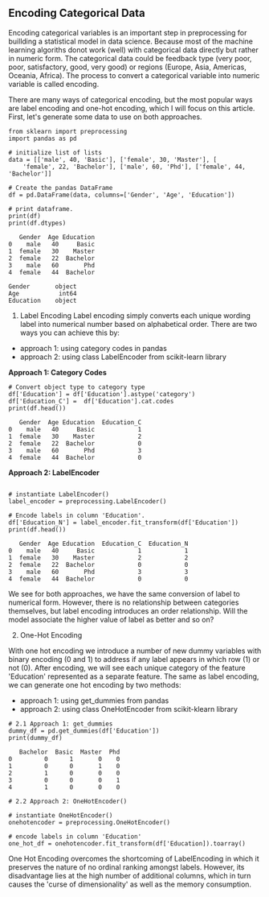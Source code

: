 ## Encoding Categorical Data

Encoding categorical variables is an important step in preprocessing for buillding a statistical model in data science. Because most of the machine learning algoriths donot work (well) with categorical data directly but rather in numeric form. The categorical data could be feedback type (very poor, poor, satisfactory, good, very good) or  regions (Europe, Asia, Americas, Oceania, Africa). The process to convert a categorical variable into numeric variable is called encoding.

There are many ways of categorical encoding, but the most popular ways are label encoding and one-hot encoding, which I will focus on this article. First, let's generate some data to use on both approaches. 


```
from sklearn import preprocessing
import pandas as pd

# initialize list of lists
data = [['male', 40, 'Basic'], ['female', 30, 'Master'], [
    'female', 22, 'Bachelor'], ['male', 60, 'Phd'], ['female', 44, 'Bachelor']]

# Create the pandas DataFrame
df = pd.DataFrame(data, columns=['Gender', 'Age', 'Education'])

# print dataframe.
print(df)
print(df.dtypes)

   Gender  Age Education
0    male   40     Basic
1  female   30    Master
2  female   22  Bachelor
3    male   60       Phd
4  female   44  Bachelor

Gender       object
Age           int64
Education    object

``` 

1. Label Encoding
Label encoding simply converts each unique wording label into numerical number based on alphabetical order. There are two ways you can achieve this by:
- approach 1: using category codes in pandas 
- approach 2: using class LabelEncoder from scikit-learn library

**Approach 1: Category Codes**

```
# Convert object type to category type
df['Education'] = df['Education'].astype('category')
df['Education_C'] =  df['Education'].cat.codes
print(df.head())

   Gender  Age Education  Education_C
0    male   40     Basic            1
1  female   30    Master            2
2  female   22  Bachelor            0
3    male   60       Phd            3
4  female   44  Bachelor            0
``` 


**Approach 2: LabelEncoder**
```

# instantiate LabelEncoder()
label_encoder = preprocessing.LabelEncoder()

# Encode labels in column 'Education'.
df['Education_N'] = label_encoder.fit_transform(df['Education'])
print(df.head())

   Gender  Age Education  Education_C  Education_N
0    male   40     Basic            1            1
1  female   30    Master            2            2
2  female   22  Bachelor            0            0
3    male   60       Phd            3            3
4  female   44  Bachelor            0            0
``` 
We see for both approaches, we have the same conversion of label to numerical form. However, there is no relationship between categories themselves, but label encoding introduces an order relationship. Will the model associate the higher value of label as better and so on? 

2. One-Hot Encoding

With one hot encoding we introduce a number of new dummy variables with binary encoding (0 and 1) to address if any label appears in which row (1) or not (0). After encoding, we will see each unique category of the feature 'Education' represented as a separate feature. The same as label encoding, we can generate one hot encoding by two methods:

- approach 1: using get_dummies from pandas
- approach 2: using class OneHotEncoder from scikit-klearn library


```
# 2.1 Approach 1: get_dummies
dummy_df = pd.get_dummies(df['Education'])
print(dummy_df)

   Bachelor  Basic  Master  Phd
0         0      1       0    0
1         0      0       1    0
2         1      0       0    0
3         0      0       0    1
4         1      0       0    0

``` 



```
# 2.2 Approach 2: OneHotEncoder()

# instantiate OneHotEncoder()
onehotencoder = preprocessing.OneHotEncoder()

# encode labels in column 'Education'
one_hot_df = onehotencoder.fit_transform(df['Education]).toarray()
``` 


One Hot Encoding overcomes the shortcoming of LabelEncoding in which it preserves the nature of no ordinal ranking amongst labels. However, its disadvantage lies at the high number of additional columns, which in turn causes the 'curse of dimensionality' as well as the memory consumption. 
